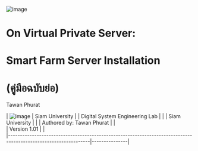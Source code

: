 ![image](https://user-images.githubusercontent.com/37249027/218273460-1c18a18e-b4a5-4b00-b155-feb20d4cb7b7.png)

# On Virtual Private Server: 
# Smart Farm Server Installation 
# (คู่มือฉบับย่อ)

  Tawan Phurat 
  
| ![image](https://user-images.githubusercontent.com/37249027/218273504-f589e290-0608-45a8-902a-a9ecec704975.png)  |  Siam University  |
| Digital System Engineering Lab |  |
| Siam University |  |
| Authored by: Tawan Phurat |    |  
| Version 1.01 |   |          
|----------------------------------------------------------------------------------------------------------------|---------------|
